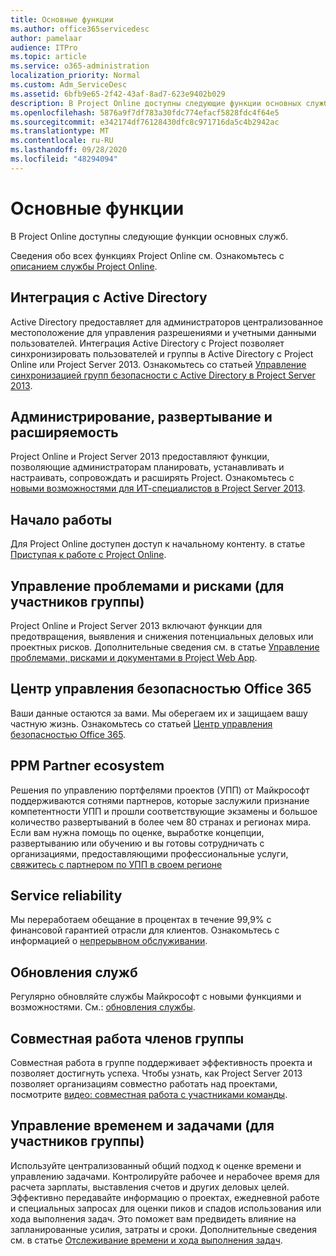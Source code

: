 ```yaml
---
title: Основные функции
ms.author: office365servicedesc
author: pamelaar
audience: ITPro
ms.topic: article
ms.service: o365-administration
localization_priority: Normal
ms.custom: Adm_ServiceDesc
ms.assetid: 6bfb9e65-2f42-43af-8ad7-623e9402b029
description: В Project Online доступны следующие функции основных служб.
ms.openlocfilehash: 5876a9f7df783a30fdc774efacf5828fdc4f64e5
ms.sourcegitcommit: e342174df76128430dfc8c971716da5c4b2942ac
ms.translationtype: MT
ms.contentlocale: ru-RU
ms.lasthandoff: 09/28/2020
ms.locfileid: "48294094"
---
```

# <a name="core-services-functionality"></a>Основные функции

В Project Online доступны следующие функции основных служб.
  
Сведения обо всех функциях Project Online см. Ознакомьтесь с [описанием службы Project Online](project-online-service-description.md).
  
## <a name="active-directory-integration"></a>Интеграция с Active Directory

Active Directory предоставляет для администраторов централизованное местоположение для управления разрешениями и учетными данными пользователей. Интеграция Active Directory с Project позволяет синхронизировать пользователей и группы в Active Directory с Project Online или Project Server 2013. Ознакомьтесь со статьей [Управление синхронизацией групп безопасности с Active Directory в Project Server 2013](https://go.microsoft.com/fwlink/p/?LinkId=402631).
  
## <a name="administration-deployment-and-extensibility"></a>Администрирование, развертывание и расширяемость

Project Online и Project Server 2013 предоставляют функции, позволяющие администраторам планировать, устанавливать и настраивать, сопровождать и расширять Project. Ознакомьтесь с [новыми возможностями для ИТ-специалистов в Project Server 2013](https://go.microsoft.com/fwlink/p/?LinkId=272017).
  
## <a name="getting-started"></a>Начало работы

Для Project Online доступен доступ к начальному контенту. в статье [Приступая к работе с Project Online](https://support.office.com/article/E3E5F64F-ADA5-4F9D-A578-130B2D4E5F11).
  
## <a name="issues-and-risk-management-for-team-members"></a>Управление проблемами и рисками (для участников группы)

Project Online и Project Server 2013 включают функции для предотвращения, выявления и снижения потенциальных деловых или проектных рисков. Дополнительные сведения см. в статье [Управление проблемами, рисками и документами в Project Web App](https://go.microsoft.com/fwlink/?LinkId=402634).
  
## <a name="office-365-trust-center"></a>Центр управления безопасностью Office 365

Ваши данные остаются за вами. Мы оберегаем их и защищаем вашу частную жизнь. Ознакомьтесь со статьей [Центр управления безопасностью Office 365](https://go.microsoft.com/fwlink/?LinkId=402637).
  
## <a name="ppm-partner-ecosystem"></a>PPM Partner ecosystem

Решения по управлению портфелями проектов (УПП) от Майкрософт поддерживаются сотнями партнеров, которые заслужили признание компетентности УПП и прошли соответствующие экзамены и большое количество развертываний в более чем 80 странах и регионах мира. Если вам нужна помощь по оценке, выработке концепции, развертыванию или обучению и вы готовы сотрудничать с организациями, предоставляющими профессиональные услуги, [свяжитесь с партнером по УПП в своем регионе](https://go.microsoft.com/fwlink/p/?LinkId=272646)
  
## <a name="service-reliability"></a>Service reliability

Мы переработаем обещание в процентах в течение 99,9% с финансовой гарантией отрасли для клиентов. Ознакомьтесь с информацией о [непрерывном обслуживании](https://go.microsoft.com/fwlink/?LinkId=402653).
  
## <a name="service-updates"></a>Обновления служб

Регулярно обновляйте службы Майкрософт с новыми функциями и возможностями. См.: [обновления службы](../office-365-platform-service-description/service-updates.md).
  
## <a name="team-member-collaboration"></a>Совместная работа членов группы

Совместная работа в группе поддерживает эффективность проекта и позволяет достигнуть успеха. Чтобы узнать, как Project Server 2013 позволяет организациям совместно работать над проектами, посмотрите [видео: совместная работа с участниками команды](https://go.microsoft.com/fwlink/?LinkId=402628).
  
## <a name="time-and-task-management-for-team-members"></a>Управление временем и задачами (для участников группы)

Используйте централизованный общий подход к оценке времени и управлению задачами. Контролируйте рабочее и нерабочее время для расчета зарплаты, выставления счетов и других деловых целей. Эффективно передавайте информацию о проектах, ежедневной работе и специальных запросах для оценки пиков и спадов использования или хода выполнения задач. Это поможет вам предвидеть влияние на запланированные усилия, затраты и сроки. Дополнительные сведения см. в статье [Отслеживание времени и хода выполнения задач](https://go.microsoft.com/fwlink/p/?LinkId=271321).
  